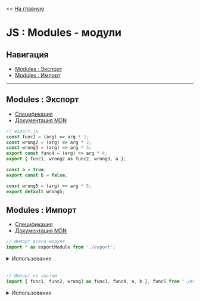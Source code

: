 << [На главную](./README.md)

# JS : Modules - модули

## Навигация

- [Modules : Экспорт](#modules--экспорт)
- [Modules : Импорт](#modules--импорт)

---

## Modules : Экспорт

- [Спецификация](https://tc39.es/ecma262/#sec-exports)
- [Документация MDN](https://developer.mozilla.org/en-US/docs/Web/JavaScript/Reference/Statements/export)

<a id="export"></a>

```js
// export.js
const func1 = (arg) => arg * 1;
const wrong2 = (arg) => arg * 2;
const wrong3 = (arg) => arg * 3;
export const func4 = (arg) => arg * 4;
export { func1, wrong2 as func2, wrong3, a };

const a = true;
export const b = false;

const wrong5 = (arg) => arg * 5;
export default wrong5;
```

## Modules : Импорт

- [Спецификация](https://tc39.es/ecma262/#sec-imports)
- [Документация MDN](https://developer.mozilla.org/en-US/docs/Web/JavaScript/Reference/Statements/import)

<a id="import"></a>

```js
// Импорт всего модуля
import * as exportModule from './export';
```

<details>
<summary>Использование</summary>

```js
exportModule.func1(1); //   ==> 1
exportModule.func2(1); //   ==> 2
exportModule.wrong3(1); //  ==> 3
exportModule.func4(1); //   ==> 4
exportModule.default(1); // ==> 5
exportModule.a; //          ==> true
exportModule.b; //          ==> false
```

</details><br>

```js
// Импорт по частям
import { func1, func2, wrong3 as func3, func4, a, b }, func5 from './export';
```

<details>
<summary>Использование</summary>

```js
func1(1); //  ==> 1
func2(1); //  ==> 2
func3(1); //  ==> 3
func4(1); //  ==> 4
func5(1); //  ==> 5
a; //         ==> true
b; //         ==> false
```

</details><br>
